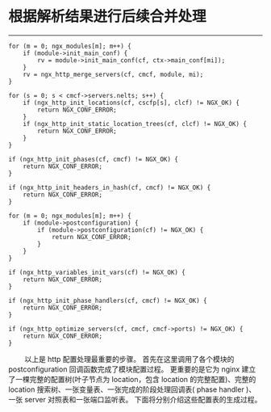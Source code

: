 # 根据解析结果进行后续合并处理
***

    for (m = 0; ngx_modules[m]; m++) {
        if (module->init_main_conf) {
            rv = module->init_main_conf(cf, ctx->main_conf[mi]);
        }
        rv = ngx_http_merge_servers(cf, cmcf, module, mi);
    }

    for (s = 0; s < cmcf->servers.nelts; s++) {
        if (ngx_http_init_locations(cf, cscfp[s], clcf) != NGX_OK) {
            return NGX_CONF_ERROR;
        }
        if (ngx_http_init_static_location_trees(cf, clcf) != NGX_OK) {
            return NGX_CONF_ERROR;
        }
    }

    if (ngx_http_init_phases(cf, cmcf) != NGX_OK) {
        return NGX_CONF_ERROR;
    }

    if (ngx_http_init_headers_in_hash(cf, cmcf) != NGX_OK) {
        return NGX_CONF_ERROR;
    }

    for (m = 0; ngx_modules[m]; m++) {
        if (module->postconfiguration) {
            if (module->postconfiguration(cf) != NGX_OK) {
                return NGX_CONF_ERROR;
            }
        }
    }

    if (ngx_http_variables_init_vars(cf) != NGX_OK) {
        return NGX_CONF_ERROR;
    }

    if (ngx_http_init_phase_handlers(cf, cmcf) != NGX_OK) {
        return NGX_CONF_ERROR;
    }

    if (ngx_http_optimize_servers(cf, cmcf, cmcf->ports) != NGX_OK) {
        return NGX_CONF_ERROR;
    }

&emsp;&emsp;
以上是 http 配置处理最重要的步骤。
首先在这里调用了各个模块的 postconfiguration 回调函数完成了模块配置过程。
更重要的是它为 nginx 建立了一棵完整的配置树(叶子节点为 location，包含 location 的完整配置)、完整的 location 搜索树、一张变量表、一张完成的阶段处理回调表( phase handler )、一张 server 对照表和一张端口监听表。
下面将分别介绍这些配置表的生成过程。